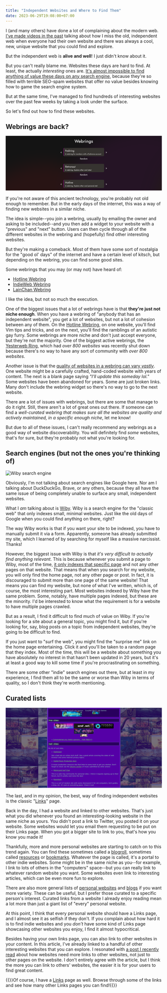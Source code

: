 ```yaml
---
title: "Independent Websites and Where to Find Them"
date: 2023-06-29T19:08:00+07:00
---
```


I (and many others) have done a lot of complaining about the modern web. [I've made videos in the past](https://www.youtube.com/watch?v=1iOVatAR-bU) talking about how I miss the old, independent web when everyone had their own website and there was always a cool, new, unique website that you could find and explore.

But the independent web is **alive and well**! I just didn't know about it.

But you can't really blame me. Websites these days are hard to find. At least, the actually *interesting* ones are. [It's almost impossible to find anything of value these days on any search engine](https://www.currentaffairs.org/2020/12/how-seo-is-gentrifying-the-internet), because they're so filled with terrible SEO-spam websites that offer no value besides knowing how to game the search engine system.

But at the same time, I've managed to find hundreds of interesting websites over the past few weeks by taking a look under the surface.

So let's find out how to find these websites.

## Webrings are back?

![A website with links to three different webrings](webrings.png "The more webrings you're in, the cooler you are.")

If you're not aware of this ancient technology, you're probably not old enough to remember. But in the early days of the internet, this was a way of finding new websites in a similar niche.

The idea is simple--you join a webring, usually by emailing the owner and asking to be included--and you then add a widget to your website with a "previous" and "next" button. Users can then cycle through all of the different websites in the webring and (hopefully) find other interesting websites.

But they're making a comeback. Most of them have some sort of nostalgia for the "good ol' days" of the internet and have a certain level of kitsch, but depending on the webring, you can find some good sites.

Some webrings that you may (or may not) have heard of:

- [Hotline Webring](https://hotlinewebring.club/)
- [IndieWeb Webring](https://xn--sr8hvo.ws/directory)
- [LainChan Webring](https://foreverliketh.is/#2-lainchan-webring)

I like the idea, but not so much the execution.

One of the biggest issues that a lot of webrings have is that **they're just not niche enough**. When you have a webring of "anybody that has an independent website", you get a lot of websites, but not a lot of cohesion between any of them. On the [Hotline Webring](https://hotlinewebring.club/), on one website, you'll find Vim tips and tricks, and on the next, you'll find the ramblings of an autistic gay furry. Some webrings are more niche and don't just accept everyone, but they're not the majority. One of the biggest active webrings, the [Yesterweb Ring](https://forum.yesterweb.org/viewtopic.php?p=4611#p4611), which had *over 800 websites* was recently shut down because there's no way to have any sort of community with *over 800 websites*.

Another issue is that the [quality of websites in a webring can vary *vastly*](https://www.bikobatanari.art/posts/2023/personal-link-directories-are-better). One website might be a carefully crafted, hand-coded website with years of content. The next is a blank page saying *"I'll update this someday lol."* Some websites have been abandoned for years. Some are just broken links. Many don't include the webring widget so there's no way to go to the next website.

There are a lot of issues with webrings, but there are some that manage to do it right. Still, there aren't a lot of great ones out there. If someone can find a *well-curated webring that makes sure all the websites are quality and actively maintained, in a specific enough niche*, let me know!

But due to all of these issues, I can't really recommend any webrings as a good way of website discoverability. You will definitely find *some* websites, that's for sure, but they're probably not what you're looking for.

## Search engines (but not the ones you're thinking of)

![Wiby search engine](wiby.png "\"A search engine for the classic web.\"")

Obviously, I'm not talking about search engines like Google here. Nor am I talking about DuckDuckGo, Brave, or any others, because they all have the same issue of being completely unable to surface any small, independent websites.

What I *am* talking about is [Wiby](https://wiby.org). Wiby is a search engine for the "classic web" that only indexes small, minimal websites. Just like the old days of Google when you could find anything on there, right?

The way Wiby works is that if you want your site to be indexed, you have to manually submit it via a form. Apparently, someone has already submitted my site, which I learned of by searching for myself like a massive narcissist. Thanks!

However, the biggest issue with Wiby is that *it's very difficult to actually find anything relevant*. This is because whenever you submit a page to Wiby, most of the time, [it only indexes that specific page](https://wiby.org/submit/) and not any other pages on that website. That means that when you search for my website, you will only find the home page, not any other page or post. In fact, it is discouraged to submit more than one page of the same website! That means you can find my website, but none of what I've written, which is, of course, the most interesting part. Most websites indexed by Wiby have the same problem. Some, notably, have multiple pages indexed, but these are the minority. I'd be interested to know what the requirement is for a website to have multiple pages crawled.

But as a result, I find it difficult to find much of value on Wiby. If you're looking for a site about a general topic, you might find it, but if you're looking for, say, blog posts on a topic from independent websites, they're going to be difficult to find.

If you just want to "surf the web", you might find the "surprise me" link on the home page entertaining. Click it and you'll be taken to a random page that they index. Most of the time, this will be a website about something you have absolutely no interest in that hasn't been updated in 20 years, but it's at least a good way to kill some time if you're procrastinating on something.

There are some other "indie" search engines out there, but at least in my experience, I find them all to be the same or worse than Wiby in terms of quality, so I don't think they're worth mentioning.

## Curated lists

![A cozy links page](cozylinks.png "88x31 site banners are optional.")

The last, and in my opinion, the best, way of finding independent websites is the classic "[Links](/links)" page.

Back in the day, I had a website and linked to other websites. That's just what you did whenever you found an interesting-looking website in the same niche as yours. You didn't post a link to Twitter, you posted it on your website. Some websites would let you email them requesting to be put on their Links page. When you got a bigger site to link to you, that's how you know you made it!

Thankfully, more and more personal websites are starting to catch on to this trend again. You can find these sometimes called a [blogroll](https://maya.land/blogroll.opml), sometimes called [resources](https://cheapskatesguide.org/resources.html) or [bookmarks](https://www.kooslooijesteijn.net/bookmarks). Whatever the page is called, it's a portal to other indie websites. Some might be in the same niche as you--for example, I link to lots of others in the "computers" space--but you can really link to whatever random website you want. Some websites even link to interesting articles, which can be even more fun to explore.

There are also more general lists of [personal websites](http://biglist.terraaeon.com/) and [blogs](https://blogroll.org/) if you want more variety. These can be useful, but I prefer those curated to a specific person's interest. Curated links from a website I already enjoy reading mean a lot more than just a giant list of "every" personal website.

At this point, I think that every personal website should have a Links page, and I almost see it as selfish if they don't. If you complain about how hard it is to find indie websites and you *don't* have some kind of Links page showcasing other websites you enjoy, I find it almost hypocritical.

Besides having your own links page, you can also link to other websites in your content. In this article, I've already linked to a handful of other interesting websites that you can explore. I resonated with [a post I recently read](https://manuelmoreale.com/i-hate-internal-linking) about how websites need more links to other websites, not just to other pages on the website. I don't entirely agree with the article, but I think the more you can link to others' websites, the easier it is for your users to find great content.

{{<note title="Wondering where to start?">}}Of course, I have a [Links](/links) page as well. Browse through some of the links and see how many other Links pages you can find!{{</note>}}
